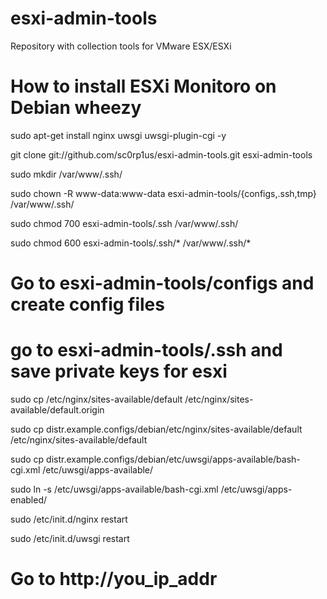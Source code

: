 esxi-admin-tools
================

Repository with collection tools for VMware ESX/ESXi 

# How to install ESXi Monitoro on Debian wheezy

sudo apt-get install nginx uwsgi uwsgi-plugin-cgi -y

git clone git://github.com/sc0rp1us/esxi-admin-tools.git esxi-admin-tools

sudo mkdir /var/www/.ssh/

sudo chown -R www-data:www-data esxi-admin-tools/{configs,.ssh,tmp} /var/www/.ssh/

sudo chmod 700 esxi-admin-tools/.ssh /var/www/.ssh/

sudo chmod 600 esxi-admin-tools/.ssh/* /var/www/.ssh/*

# Go to esxi-admin-tools/configs and create config files
# go to esxi-admin-tools/.ssh and save private keys for esxi

sudo cp /etc/nginx/sites-available/default /etc/nginx/sites-available/default.origin

sudo cp distr.example.configs/debian/etc/nginx/sites-available/default /etc/nginx/sites-available/default

sudo cp distr.example.configs/debian/etc/uwsgi/apps-available/bash-cgi.xml /etc/uwsgi/apps-available/

sudo ln -s /etc/uwsgi/apps-available/bash-cgi.xml /etc/uwsgi/apps-enabled/

sudo /etc/init.d/nginx restart

sudo /etc/init.d/uwsgi restart

# Go to http://you_ip_addr
